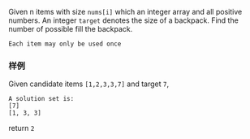 <div class="problem-modal-description problem-description-markdown light"><div class="problem-modal-description-main"><div class="rendered-markdown markdown-body sample-markdown "><p>Given n items with size <code>nums[i]</code> which an integer array and all positive numbers. An integer <code>target</code> denotes the size of a backpack. Find the number of possible fill the backpack.</p>
<p><code>Each item may only be used once</code></p>
</div></div><div class="problem-modal-description-example"><h3><span>样例</span></h3><div class="rendered-markdown markdown-body sample-markdown "><p>Given candidate items <code>[1,2,3,3,7]</code> and target <code>7</code>,</p>
<pre><code>A solution set is: 
[7]
[1, 3, 3]
</code></pre>
<p>return <code>2</code></p>
</div></div></div>